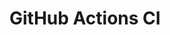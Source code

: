 # GitHub Actions CI





















































































































































































































































































































































































































































































































































































































































































































































































































































































































































































































































































































































































































































































































































































































































































































































































































































































































































































































































































































































































































































































































































































































































































